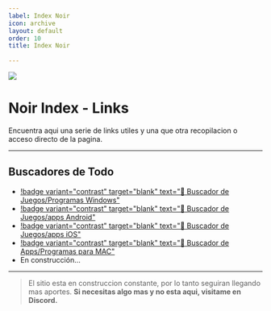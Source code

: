 ```yaml
---
label: Index Noir
icon: archive
layout: default
order: 10
title: Index Noir
 
---
```

![](https://i.postimg.cc/bwKCD2wJ/Index-page.png)
# Noir Index - Links
Encuentra aqui una serie de links utiles y una que otra recopilacion o acceso directo de la pagina.

---

## Buscadores de Todo

- [!badge variant="contrast" target="blank" text="🔎 Buscador de Juegos/Programas Windows"](https://cse.google.com/cse?cx=c79aa4b5ed22a40ab#gsc.tab=0)
- [!badge variant="contrast" target="blank" text="🔎 Buscador de Juegos/apps Android"](https://cse.google.com/cse?cx=660831ba151944e87)
- [!badge variant="contrast" target="blank" text="🔎 Buscador de Juegos/apps iOS"](https://appdb.to/)
- [!badge variant="contrast" target="blank" text="🔎 Buscador de Apps/Programas para MAC"](https://nmac.to/now/)
- En construcción...
---

> El sitio esta en construccion constante, por lo tanto seguiran llegando mas aportes.
> **Si necesitas algo mas y no esta aqui, visitame en Discord.**
